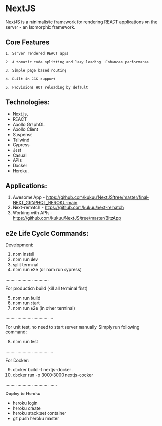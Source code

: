 # NextJS 

NextJS is a minimalistic framework for rendering REACT applications on the server - an Isomorphic framework.

## Core Features

```
1. Server rendered REACT apps

2. Automatic code splitting and lazy loading. Enhances performance

3. Simple page based routing

4. Built in CSS support

5. Provisions HOT reloading by default

```

## Technologies:

- Next.js,  
- REACT 
- Apollo GraphQL 
- Apollo Client
- Suspense 
- Tailwind 
- Cypress 
- Jest 
- Casual
- APIs 
- Docker 
- Heroku.

## Applications:

1. Awesome App - https://github.com/kukuu/NextJS/tree/master/final-NEXT_GRAPHQL_HEROKU-main
2. Next-rematch - https://github.com/kukuu/next-rematch
3. Working with APIs - https://github.com/kukuu/NextJS/tree/master/BitzApp

## e2e  Life Cycle Commands:

Development:

1.  npm install
2. npm run dev
3. split terminal
4. npm run e2e (or npm run cypress)

...................................

For production build
(kill all terminal first)

5. npm run build
6. npm run start
7. npm run e2e (in other terminal)

.......................................


For unit test, no need to start server manually. Simply run following command:

8. npm run test

.......................................

For Docker:
 
9. docker build -t nextjs-docker .
10. docker run -p 3000:3000 nextjs-docker

..........................................


Deploy to Heroku

- heroku login
- heroku create
- heroku stack:set container
- git push heroku master
